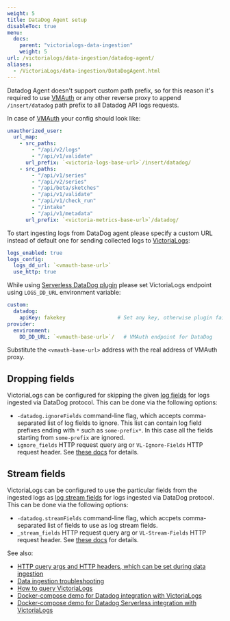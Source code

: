 ```yaml
---
weight: 5
title: DataDog Agent setup
disableToc: true
menu:
  docs:
    parent: "victorialogs-data-ingestion"
    weight: 5
url: /victorialogs/data-ingestion/datadog-agent/
aliases:
  - /VictoriaLogs/data-ingestion/DataDogAgent.html
---
```


Datadog Agent doesn't support custom path prefix, so for this reason it's required to use [VMAuth](https://docs.victoriametrics.com/vmauth/) or any other
reverse proxy to append `/insert/datadog` path prefix to all Datadog API logs requests.

In case of [VMAuth](https://docs.victoriametrics.com/vmauth/) your config should look like:

```yaml
unauthorized_user:
  url_map:
    - src_paths:
        - "/api/v2/logs"
        - "/api/v1/validate"
      url_prefix: `<victoria-logs-base-url>`/insert/datadog/
    - src_paths:
        - "/api/v1/series"
        - "/api/v2/series"
        - "/api/beta/sketches"
        - "/api/v1/validate"
        - "/api/v1/check_run"
        - "/intake"
        - "/api/v1/metadata"
      url_prefix: `<victoria-metrics-base-url>`/datadog/
```

To start ingesting logs from DataDog agent please specify a custom URL instead of default one for sending collected logs to [VictoriaLogs](https://docs.victoriametrics.com/VictoriaLogs/):

```yaml
logs_enabled: true
logs_config:
  logs_dd_url: `<vmauth-base-url>`
  use_http: true
```

While using [Serverless DataDog plugin](https://github.com/DataDog/serverless-plugin-datadog) please set VictoriaLogs endpoint using `LOGS_DD_URL` environment variable:

```yaml
custom:
  datadog:
    apiKey: fakekey                 # Set any key, otherwise plugin fails
provider:
  environment:
    DD_DD_URL: `<vmauth-base-url>`/   # VMAuth endpoint for DataDog
```

Substitute the `<vmauth-base-url>` address with the real address of VMAuth proxy.

## Dropping fields

VictoriaLogs can be configured for skipping the given [log fields](https://docs.victoriametrics.com/victorialogs/keyconcepts/#data-model)
for logs ingested via DataDog protocol. This can be done via the following options:

- `-datadog.ignoreFields` command-line flag, which accepts comma-separated list of log fields to ignore.
  This list can contain log field prefixes ending with `*` such as `some-prefix*`. In this case all the fields starting from `some-prefix` are ignored.
- `ignore_fields` HTTP request query arg or `VL-Ignore-Fields` HTTP request header. See [these docs](https://docs.victoriametrics.com/victorialogs/data-ingestion/#http-parameters) for details.

## Stream fields

VictoriaLogs can be configured to use the particular fields from the ingested logs as [log stream fields](https://docs.victoriametrics.com/victorialogs/keyconcepts/#stream-fields)
for logs ingested via DataDog protocol. This can be done via the following options:

- `-datadog.streamFields` command-line flag, which accpets comma-separated list of fields to use as log stream fields.
- `_stream_fields` HTTP request query arg or `VL-Stream-Fields` HTTP request header. See [these docs](https://docs.victoriametrics.com/victorialogs/data-ingestion/#http-parameters) for details.


See also:

- [HTTP query args and HTTP headers, which can be set during data ingestion](https://docs.victoriametrics.com/victorialogs/data-ingestion/#http-parameters)
- [Data ingestion troubleshooting](https://docs.victoriametrics.com/victorialogs/data-ingestion/#troubleshooting)
- [How to query VictoriaLogs](https://docs.victoriametrics.com/victorialogs/querying/)
- [Docker-compose demo for Datadog integration with VictoriaLogs](https://github.com/VictoriaMetrics/VictoriaMetrics/tree/master/deployment/docker/victorialogs/datadog-agent)
- [Docker-compose demo for Datadog Serverless integration with VictoriaLogs](https://github.com/VictoriaMetrics/VictoriaMetrics/tree/master/deployment/docker/victorialogs/datadog-serverless)
